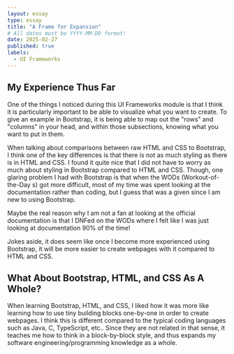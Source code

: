 ```yaml
---
layout: essay
type: essay
title: "A Frame for Expansion"
# All dates must be YYYY-MM-DD format!
date: 2025-02-27
published: true
labels:
  - UI Frameworks
---
```


## My Experience Thus Far

One of the things I noticed during this UI Frameworks module is that I think it is particularly important to be able to visualize what you want to create. To give an example in Bootstrap, it is being able to map out the "rows" and "columns" in your head, and within those subsections, knowing what you want to put in them. 

When talking about comparisons between raw HTML and CSS to Bootstrap, I think one of the key differences is that there is not as much styling as there is in HTML and CSS. I found it quite nice that I did not have to worry as much about styling in Bootstrap compared to HTML and CSS. Though, one glaring problem I had with Bootstrap is that when the WODs (Workout-of-the-Day s) got more difficult, most of my time was spent looking at the documentation rather than coding, but I guess that was a given since I am new to using Bootstrap.

Maybe the real reason why I am not a fan at looking at the official documentation is that I DNFed on the WODs where I felt like I was just looking at documentation 90% of the time!

Jokes aside, it does seem like once I become more experienced using Bootstrap, it will be more easier to create webpages with it compared to HTML and CSS.

## What About Bootstrap, HTML, and CSS As A Whole?

When learning Bootstrap, HTML, and CSS, I liked how it was more like learning how to use tiny building blocks one-by-one in order to create webpages. I think this is different compared to the typical coding languages such as Java, C, TypeScript, etc.. Since they are not related in that sense, it teaches me how to think in a block-by-block style, and thus expands my software engineering/programming knowledge as a whole. 



